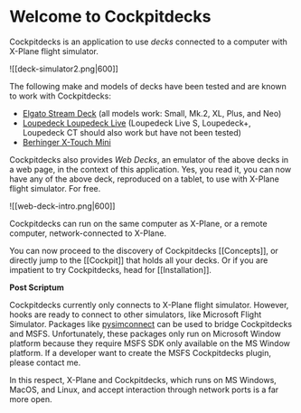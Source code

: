 # Welcome to Cockpitdecks

Cockpitdecks is an application to use *decks* connected to a computer with X-Plane flight simulator.

![[deck-simulator2.png|600]]

The following make and models of decks have been tested and are known to work with Cockpitdecks:

- [Elgato Stream Deck](https://www.elgato.com/us/en/s/welcome-to-stream-deck) (all models work: Small, Mk.2, XL, Plus, and Neo)
- [Loupedeck Loupedeck Live](https://loupedeck.com/products/loupedeck-live/) (Loupedeck Live S, Loupedeck+, Loupedeck CT should also work but have not been tested)
- [Berhinger X-Touch Mini](https://www.behringer.com/product.html?modelCode=0808-AAF)

Cockpitdecks also provides *Web Decks*, an emulator of the above decks in a web page, in the context of this application. Yes, you read it, you can now have any of the above deck, reproduced on a tablet, to use with X-Plane flight simulator. For free.

![[web-deck-intro.png|600]]

Cockpitdecks can run on the same computer as X-Plane, or a remote computer, network-connected to X-Plane.

You can now proceed to the discovery of Cockpitdecks [[Concepts]], or directly jump to the [[Cockpit]] that holds all your decks. Or if you are impatient to try Cockpitdecks, head for [[Installation]].

**Post Scriptum**

Cockpitdecks currently only connects to X-Plane flight simulator. However, hooks are ready to connect to other simulators, like Microsoft Flight Simulator. Packages like [pysimconnect](https://github.com/patricksurry/pysimconnect) can be used to bridge Cockpitdecks and MSFS. Unfortunately, these packages only run on Microsoft Window platform because they require MSFS SDK only available on the MS Window platform. If a developer want to create the MSFS Cockpitdecks plugin, please contact me.

In this respect, X-Plane and Cockpitdecks, which runs on MS Windows, MacOS, and Linux, and accept interaction through network ports is a far more open.
